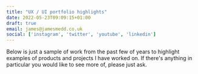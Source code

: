 ```yaml
---
title: "UX / UI portfolio highlights"
date: 2022-05-23T09:09:15+01:00
draft: true
email: james@jamesmedd.co.uk
social: ['instagram', 'twitter', 'youtube', 'linkedin']
---
```


Below is just a sample of work from the past few of years to highlight examples of products and projects I have worked on. If there's anything in particular you would like to see more of, please just ask.
